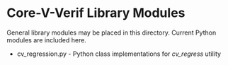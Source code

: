 Core-V-Verif Library Modules
==================================

General library modules may be placed in this directory.  Current Python modules are included here.

- cv_regression.py - Python class implementations for *cv_regress* utility
